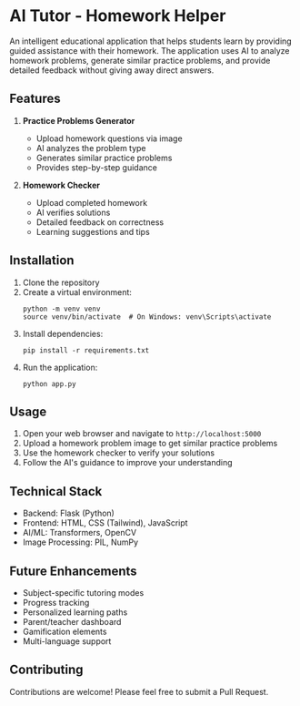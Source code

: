 # AI Tutor - Homework Helper

An intelligent educational application that helps students learn by providing guided assistance with their homework. The application uses AI to analyze homework problems, generate similar practice problems, and provide detailed feedback without giving away direct answers.

## Features

1. **Practice Problems Generator**
   - Upload homework questions via image
   - AI analyzes the problem type
   - Generates similar practice problems
   - Provides step-by-step guidance

2. **Homework Checker**
   - Upload completed homework
   - AI verifies solutions
   - Detailed feedback on correctness
   - Learning suggestions and tips

## Installation

1. Clone the repository
2. Create a virtual environment:
   ```
   python -m venv venv
   source venv/bin/activate  # On Windows: venv\Scripts\activate
   ```
3. Install dependencies:
   ```
   pip install -r requirements.txt
   ```
4. Run the application:
   ```
   python app.py
   ```

## Usage

1. Open your web browser and navigate to `http://localhost:5000`
2. Upload a homework problem image to get similar practice problems
3. Use the homework checker to verify your solutions
4. Follow the AI's guidance to improve your understanding

## Technical Stack

- Backend: Flask (Python)
- Frontend: HTML, CSS (Tailwind), JavaScript
- AI/ML: Transformers, OpenCV
- Image Processing: PIL, NumPy

## Future Enhancements

- Subject-specific tutoring modes
- Progress tracking
- Personalized learning paths
- Parent/teacher dashboard
- Gamification elements
- Multi-language support

## Contributing

Contributions are welcome! Please feel free to submit a Pull Request.
